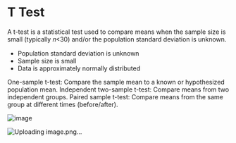 # T Test

A t-test is a statistical test used to compare means when the sample size is small (typically 𝑛<30) 
and/or the population standard deviation is unknown.

- Population standard deviation is unknown
- Sample size is small
- Data is approximately normally distributed

One-sample t-test: Compare the sample mean to a known or hypothesized population mean.
Independent two-sample t-test: Compare means from two independent groups.
Paired sample t-test: Compare means from the same group at different times (before/after).

![image](https://github.com/user-attachments/assets/5c889fd9-d580-4fc0-831d-80bbb62eb330)

![Uploading image.png…]()
